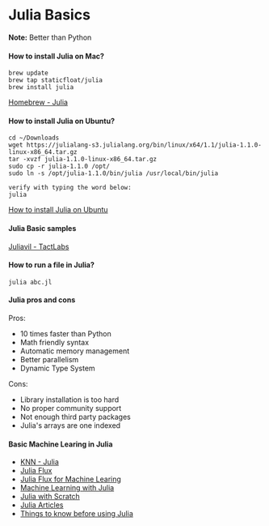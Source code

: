 # Julia Basics

**Note:** Better than Python



#### How to install Julia on Mac?
```
brew update
brew tap staticfloat/julia
brew install julia
```
[Homebrew - Julia](https://github.com/staticfloat/homebrew-julia)




#### How to install Julia on Ubuntu?
```
cd ~/Downloads
wget https://julialang-s3.julialang.org/bin/linux/x64/1.1/julia-1.1.0-linux-x86_64.tar.gz
tar -xvzf julia-1.1.0-linux-x86_64.tar.gz
sudo cp -r julia-1.1.0 /opt/
sudo ln -s /opt/julia-1.1.0/bin/julia /usr/local/bin/julia

verify with typing the word below:
julia
```
[How to install Julia on Ubuntu](https://ferrolho.github.io/blog/2019-01-26/how-to-install-julia-on-ubuntu)




#### Julia Basic samples
[Juliavil - TactLabs](https://github.com/tactlabs/juliavil)


#### How to run a file in Julia?
```
julia abc.jl
```


#### Julia pros and cons
Pros:
- 10 times faster than Python
- Math friendly syntax
- Automatic memory management
- Better parallelism
- Dynamic Type System

Cons:
- Library installation is too hard
- No proper community support
- Not enough third party packages
- Julia's arrays are one indexed


#### Basic Machine Learing in Julia
* [KNN - Julia](https://juliacomputing.com/blog/2016/09/28/knn-char-recognition.html)
* [Julia Flux](https://fluxml.ai/Flux.jl/stable/)
* [Julia Flux for Machine Learing](https://smist08.wordpress.com/2018/09/24/julia-flux-for-machine-learning/)
* [Machine Learning with Julia](https://www.math.purdue.edu/~allen450/ML-with-Julia-Tutorial.html)
* [Julia with Scratch](https://www.analyticsvidhya.com/blog/2017/10/comprehensive-tutorial-learn-data-science-julia-from-scratch/)
* [Julia Articles](https://fullstackfeed.com/category/julia/)
* [Things to know before using Julia](https://towardsdatascience.com/things-to-know-before-using-julia-for-machine-learning-487744c0b9b2)





